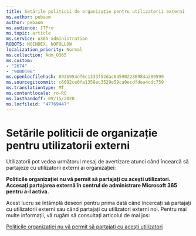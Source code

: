 ```yaml
---
title: Setările politicii de organizație pentru utilizatorii externi
ms.author: pebaum
author: pebaum
ms.audience: ITPro
ms.topic: article
ms.service: o365-administration
ROBOTS: NOINDEX, NOFOLLOW
localization_priority: Normal
ms.collection: Adm_O365
ms.custom:
- "2674"
- "9000196"
ms.openlocfilehash: 893b954ef6c1333f52dac645902236984a209599
ms.sourcegitcommit: c6692ce0fa1358ec3529e59ca0ecdfdea4cdc759
ms.translationtype: MT
ms.contentlocale: ro-RO
ms.lasthandoff: 09/15/2020
ms.locfileid: "47769447"
---
```

# <a name="organization-policy-settings-for-external-users"></a>Setările politicii de organizație pentru utilizatorii externi

Utilizatorii pot vedea următorul mesaj de avertizare atunci când încearcă să partajeze cu utilizatorii externi ai organizației: 

   **Politicile organizației nu vă permit să partajați cu acești utilizatori. Accesați partajarea externă în centrul de administrare Microsoft 365 pentru a-l activa.** 

Acest lucru se întâmplă deseori pentru prima dată când încercați să partajați cu utilizatorii externi sau când partajați cu utilizatori externi noi. Pentru mai multe informații, vă rugăm să consultați articolul de mai jos:

[Politicile organizației nu vă permit să partajați cu acești utilizatori](https://docs.microsoft.com/sharepoint/support/administration/organization-policies-do-not-allow-you-to-share-with-users-error)






